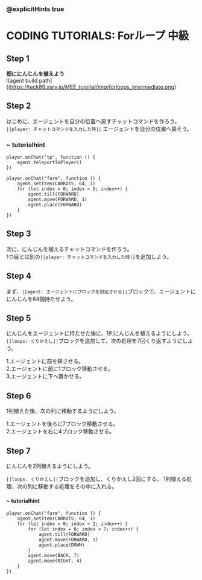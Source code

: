 ### @explicitHints true

# CODING TUTORIALS: Forループ 中級

## Step 1
**畑ににんじんを植えよう**  
![agent build path]((https://teck89.xsrv.jp/MEE_tutorial/img/forloops_intermediate.png)


## Step 2
はじめに、エージェントを自分の位置へ戻すチャットコマンドを作ろう。  
``||player: チャットコマンドを入力した時||`` エージェントを自分の位置へ戻そう。  

### ~ tutorialhint

```block
player.onChat("tp", function () {
    agent.teleportToPlayer()
})

``` 

```ghost
player.onChat("farm", function () {
    agent.setItem(CARROTS, 64, 1)
    for (let index = 0; index < 5; index++) {
        agent.till(FORWARD)
        agent.move(FORWARD, 1)
        agent.place(FORWARD)
    }
})

``` 

## Step 3
次に、にんじんを植えるチャットコマンドを作ろう。  
1つ目とは別の``||player: チャットコマンドを入力した時||``を追加しよう。 


## Step 4

まず、``||agent: エージェントにブロックを設定させる||``ブロックで、エージェントににんじんを64個持たせよう。

## Step 5

にんじんをエージェントに持たせた後に、1列にんじんを植えるようにしよう。
``||loops: くりかえし||``ブロックを追加して、次の処理を7回くり返すようにしよう。

1.エージェントに前を耕させる。  
2.エージェントに前に1ブロック移動させる。  
3.エージェントに下へ置かせる。


## Step 6

1列植えた後、次の列に移動するようにしよう。

1.エージェントを後ろに7ブロック移動させる。  
2.エージェントを右に4ブロック移動させる。

## Step 7

にんじんを2列植えるようにしよう。

``||loops: くりかえし||``ブロックを追加し、くりかえし2回にする。
1列植える処理、次の列に移動する処理をその中に入れる。


#### ~ tutorialhint
```blocks
player.onChat("farm", function () {
    agent.setItem(CARROTS, 64, 1)
    for (let index = 0; index < 2; index++) {
        for (let index = 0; index < 7; index++) {
            agent.till(FORWARD)
            agent.move(FORWARD, 1)
            agent.place(DOWN)
        }
        agent.move(BACK, 7)
        agent.move(RIGHT, 4)
    }
})
```